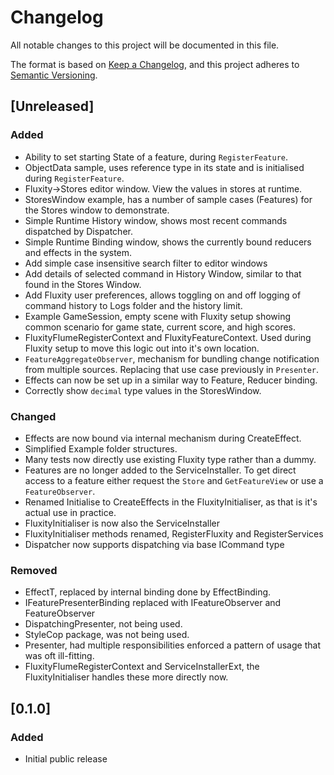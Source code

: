 # Changelog

All notable changes to this project will be documented in this file.

The format is based on [Keep a Changelog](https://keepachangelog.com/en/1.0.0/),
and this project adheres to [Semantic Versioning](https://semver.org/spec/v2.0.0.html).

## [Unreleased]

### Added

- Ability to set starting State of a feature, during `RegisterFeature`.
- ObjectData sample, uses reference type in its state and is initialised during `RegisterFeature`.
- Fluxity->Stores editor window. View the values in stores at runtime.
- StoresWindow example, has a number of sample cases (Features) for the Stores window to demonstrate.
- Simple Runtime History window, shows most recent commands dispatched by Dispatcher.
- Simple Runtime Binding window, shows the currently bound reducers and effects in the system.
- Add simple case insensitive search filter to editor windows
- Add details of selected command in History Window, similar to that found in the Stores Window.
- Add Fluxity user preferences, allows toggling on and off logging of command history to Logs folder and the history limit.
- Example GameSession, empty scene with Fluxity setup showing common scenario for game state, current score, and high scores.
- FluxityFlumeRegisterContext and FluxityFeatureContext. Used during Fluxity setup to move this logic out into it's own location.
- `FeatureAggregateObserver`, mechanism for bundling change notification from multiple sources. Replacing that use case previously in `Presenter`.
- Effects can now be set up in a similar way to Feature, Reducer binding.
- Correctly show `decimal` type values in the StoresWindow.

### Changed

- Effects are now bound via internal mechanism during CreateEffect.
- Simplified Example folder structures.
- Many tests now directly use existing Fluxity type rather than a dummy.
- Feature<TState>s are no longer added to the ServiceInstaller. To get direct access to a feature either request the `Store` and `GetFeatureView` or use a `FeatureObserver`.
- Renamed Initialise to CreateEffects in the FluxityInitialiser, as that is it's actual use in practice.
- FluxityInitialiser is now also the ServiceInstaller
- FluxityInitialiser methods renamed, RegisterFluxity and RegisterServices
- Dispatcher now supports dispatching via base ICommand type

### Removed

- EffectT, replaced by internal binding done by EffectBinding.
- IFeaturePresenterBinding replaced with IFeatureObserver and FeatureObserver
- DispatchingPresenter, not being used.
- StyleCop package, was not being used.
- Presenter, had multiple responsibilities enforced a pattern of usage that was oft ill-fitting.
- FluxityFlumeRegisterContext and ServiceInstallerExt, the FluxityInitialiser handles these more directly now.

## [0.1.0]

### Added

- Initial public release
